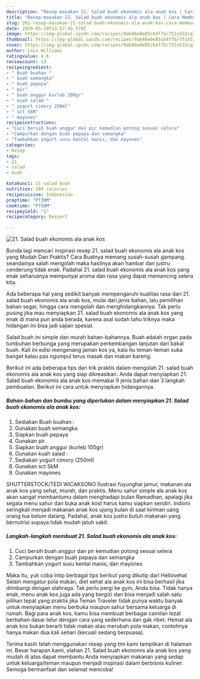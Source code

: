 ```yaml
---
description: "Resep masakan 21. Salad buah ekonomis ala anak kos | Cara Membuat 21. Salad buah ekonomis ala anak kos Yang Bisa Manjain Lidah"
title: "Resep masakan 21. Salad buah ekonomis ala anak kos | Cara Membuat 21. Salad buah ekonomis ala anak kos Yang Bisa Manjain Lidah"
slug: 261-resep-masakan-21-salad-buah-ekonomis-ala-anak-kos-cara-membuat-21-salad-buah-ekonomis-ala-anak-kos-yang-bisa-manjain-lidah
date: 2020-05-20T13:57:45.579Z
image: https://img-global.cpcdn.com/recipes/9ab46e0e85c64f7b/751x532cq70/21-salad-buah-ekonomis-ala-anak-kos-foto-resep-utama.jpg
thumbnail: https://img-global.cpcdn.com/recipes/9ab46e0e85c64f7b/751x532cq70/21-salad-buah-ekonomis-ala-anak-kos-foto-resep-utama.jpg
cover: https://img-global.cpcdn.com/recipes/9ab46e0e85c64f7b/751x532cq70/21-salad-buah-ekonomis-ala-anak-kos-foto-resep-utama.jpg
author: Lois Williams
ratingvalue: 4.6
reviewcount: 13
recipeingredient:
- " Buah buahan "
- " buah semangka"
- " buah pepaya"
- " pir"
- " buah anggur kurleb 100gr"
- " kuah salad "
- " yogurt cimory 250ml"
- " sct SkM"
- " mayones"
recipeinstructions:
- "Cuci bersih buah anggur dan pir kemudian potong sesuai selera"
- "Campurkan dengan buah pepaya dan semangka"
- "Tambahkan yogurt susu kental manis, dan mayones"
categories:
- Resep
tags:
- 21
- salad
- buah

katakunci: 21 salad buah 
nutrition: 204 calories
recipecuisine: Indonesian
preptime: "PT30M"
cooktime: "PT50M"
recipeyield: "1"
recipecategory: Dessert

---
```



![21. Salad buah ekonomis ala anak kos](https://img-global.cpcdn.com/recipes/9ab46e0e85c64f7b/751x532cq70/21-salad-buah-ekonomis-ala-anak-kos-foto-resep-utama.jpg)

Bunda lagi mencari inspirasi resep 21. salad buah ekonomis ala anak kos yang Mudah Dan Praktis? Cara Buatnya memang susah-susah gampang. seandainya salah mengolah maka hasilnya akan hambar dan justru cenderung tidak enak. Padahal 21. salad buah ekonomis ala anak kos yang enak seharusnya mempunyai aroma dan rasa yang dapat memancing selera kita.

Ada beberapa hal yang sedikit banyak mempengaruhi kualitas rasa dari 21. salad buah ekonomis ala anak kos, mulai dari jenis bahan, lalu pemilihan bahan segar, hingga cara mengolah dan menghidangkannya. Tak perlu pusing jika mau menyiapkan 21. salad buah ekonomis ala anak kos yang enak di mana pun anda berada, karena asal sudah tahu triknya maka hidangan ini bisa jadi sajian spesial.

Salad buah ini simple dan murah bahan-bahannya. Buah adalah organ pada tumbuhan berbunga yang merupakan perkembangan lanjutan dari bakal buah. Kali ini edisi mengenang jaman kos ya, kala itu teman-teman suka banget kalau pas ngumpul terus masak dan makan bareng.


Berikut ini ada beberapa tips dan trik praktis dalam mengolah 21. salad buah ekonomis ala anak kos yang siap dikreasikan. Anda dapat menyiapkan 21. Salad buah ekonomis ala anak kos memakai 9 jenis bahan dan 3 langkah pembuatan. Berikut ini cara untuk menyiapkan hidangannya.

<!--inarticleads1-->

##### Bahan-bahan dan bumbu yang diperlukan dalam menyiapkan 21. Salad buah ekonomis ala anak kos:

1. Sediakan  Buah buahan :
1. Gunakan  buah semangka
1. Siapkan  buah pepaya
1. Gunakan  pir
1. Siapkan  buah anggur (kurleb 100gr)
1. Gunakan  kuah salad :
1. Sediakan  yogurt cimory (250ml)
1. Gunakan  sct SkM
1. Gunakan  mayones


SHUTTERSTOCK/TEDI WICAKSONO Ilustrasi fuyunghai jamur, makanan ala anak kos yang sehat, murah, dan praktis. Menu sahur simple ala anak kos akan sangat membantumu dalam menghadapi bulan Ramadhan, apalagi jika segala menu sahur dan buka anak kost harus kamu siapkan sendiri. Indomi seringkali menjadi makanan anak kos ujung bulan di saat kiriman uang orang tua belum datang. Padahal, anak kos justru butuh makanan yang bernutrisi supaya tidak mudah jatuh sakit. 

<!--inarticleads2-->

##### Langkah-langkah membuat 21. Salad buah ekonomis ala anak kos:

1. Cuci bersih buah anggur dan pir kemudian potong sesuai selera
1. Campurkan dengan buah pepaya dan semangka
1. Tambahkan yogurt susu kental manis, dan mayones


Maka itu, yuk coba intip berbagai tips berikut yang dikutip dari Hellosehat Selain mengatur pola makan, diet sehat ala anak kos ini bisa berhasil jika diimbangi dengan olahraga. Tak perlu pergi ke gym, Anda bisa. Tidak hanya enak, menu anak kos juga ada yang bergizi dan bisa menjadi salah satu pilihan tepat yang praktis jika Teman Traveler tidak punya waktu banyak untuk menyiapkan menu berbuka maupun sahur bersama keluarga di rumah. Bagi para anak kos, kamu bisa membuat berbagai camilan lezat berbahan dasar telur dengan cara yang sederhana dan gak ribet. Hemat ala anak kos bukan berarti tidak makan atau merubah pola makan, contohnya hanya makan dua kali sehari (kecuali sedang berpuasa). 

Terima kasih telah menggunakan resep yang tim kami tampilkan di halaman ini. Besar harapan kami, olahan 21. Salad buah ekonomis ala anak kos yang mudah di atas dapat membantu Anda menyiapkan makanan yang sedap untuk keluarga/teman maupun menjadi inspirasi dalam berbisnis kuliner. Semoga bermanfaat dan selamat mencoba!
